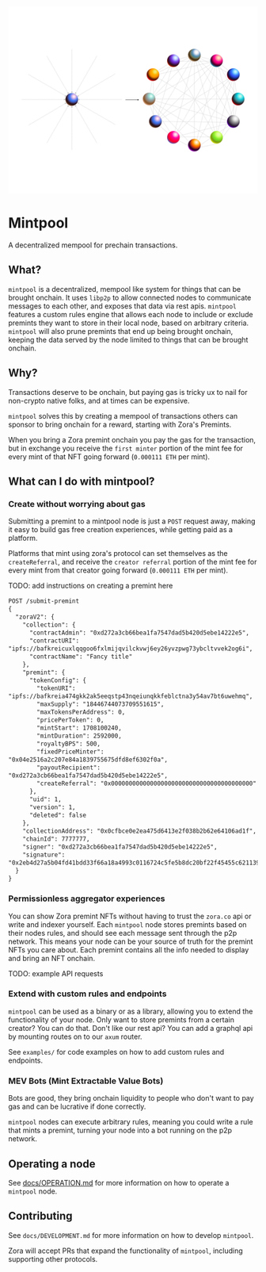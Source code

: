 ![](data/mintpool.png)

# Mintpool

A decentralized mempool for prechain transactions.

## What?

`mintpool` is a decentralized, mempool like system for things that can be brought onchain. It
uses `libp2p` to allow connected nodes to communicate messages to each other, and exposes
that data via rest apis. `mintpool` features a custom rules engine that allows each node to include
or exclude premints they want to store in their local node, based on arbitrary criteria. `mintpool`
will also prune premints that end up being brought onchain, keeping the data served by the node
limited to things that can be brought onchain.

## Why?

Transactions deserve to be onchain, but paying gas is tricky ux to nail for non-crypto native folks,
and at times can be expensive.

`mintpool` solves this by creating a mempool of transactions others can sponsor to bring onchain
for a reward, starting with Zora's Premints.

When you bring a Zora premint onchain you pay the gas for the transaction, but in exchange you
receive the `first minter` portion of the mint fee for every mint of that NFT going
forward (`0.000111 ETH` per mint).

## What can I do with mintpool?

### Create without worrying about gas

Submitting a premint to a mintpool node is just a `POST` request away, making it easy to build gas
free creation experiences, while getting paid as a platform.

Platforms that mint using zora's protocol can set themselves as the `createReferral`, and receive
the `creator referral` portion of the mint fee for every mint from that creator going
forward (`0.000111 ETH` per mint).

TODO: add instructions on creating a premint here

```
POST /submit-premint
{
  "zoraV2": {
    "collection": {
      "contractAdmin": "0xd272a3cb66bea1fa7547dad5b420d5ebe14222e5",
      "contractURI": "ipfs://bafkreicuxlqqgoo6fxlmijqvilckvwj6ey26yvzpwg73ybcltvvek2og6i",
      "contractName": "Fancy title"
    },
    "premint": {
      "tokenConfig": {
        "tokenURI": "ipfs://bafkreia474gkk2ak5eeqstp43nqeiunqkkfeblctna3y54av7bt6uwehmq",
        "maxSupply": "18446744073709551615",
        "maxTokensPerAddress": 0,
        "pricePerToken": 0,
        "mintStart": 1708100240,
        "mintDuration": 2592000,
        "royaltyBPS": 500,
        "fixedPriceMinter": "0x04e2516a2c207e84a1839755675dfd8ef6302f0a",
        "payoutRecipient": "0xd272a3cb66bea1fa7547dad5b420d5ebe14222e5",
        "createReferral": "0x0000000000000000000000000000000000000000"
      },
      "uid": 1,
      "version": 1,
      "deleted": false
    },
    "collectionAddress": "0x0cfbce0e2ea475d6413e2f038b2b62e64106ad1f",
    "chainId": 7777777,
    "signer": "0xd272a3cb66bea1fa7547dad5b420d5ebe14222e5",
    "signature": "0x2eb4d27a5b04fd41bdd33f66a18a4993c0116724c5fe5b8dc20bf22f45455c621139eabdbd27434e240938a60b1952979c9dc9c8a141cc71764786fe4d3f909f1c"
  }
}    
```

### Permissionless aggregator experiences

You can show Zora premint NFTs without having to trust the `zora.co` api or write and indexer
yourself.
Each `mintpool` node stores premints based on their nodes rules, and should see each message sent
through the p2p network. This means your node can be your source of truth for the premint NFTs you
care about. Each premint contains all the info needed to display and bring an NFT onchain.

TODO: example API requests

### Extend with custom rules and endpoints

`mintpool` can be used as a binary or as a library, allowing you to extend the functionality of your
node.
Only want to store premints from a certain creator? You can do that. Don't like our rest api? You
can add a graphql api by mounting routes on to our `axum` router.

See `examples/` for code examples on how to add custom rules and endpoints.

### MEV Bots (Mint Extractable Value Bots)

Bots are good, they bring onchain liquidity to people who don't want to pay gas and can be lucrative
if done correctly.

`mintpool` nodes can execute arbitrary rules, meaning you could write a rule that mints a premint,
turning your node into a bot running on the p2p network.

## Operating a node

See [docs/OPERATION.md](docs/OPERATION.md) for more information on how to operate a `mintpool` node.

## Contributing

See `docs/DEVELOPMENT.md` for more information on how to develop `mintpool`.

Zora will accept PRs that expand the functionality of `mintpool`, including supporting other
protocols.
